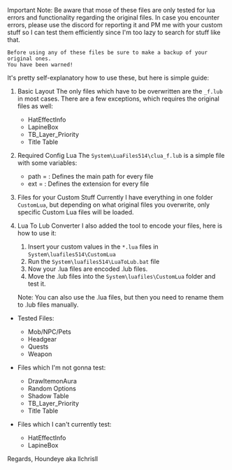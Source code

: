 Important Note:
	Be aware that mose of these files are only tested for lua errors
	and functionality regarding the original files.
	In case you encounter errors, please use the discord for
	reporting it and PM me with your custom stuff
	so I can test them efficiently since I'm too lazy to search for stuff like that.
	
	Before using any of these files be sure to make a backup of your original ones.
	You have been warned!

It's pretty self-explanatory how to use these, but here is simple guide:

1. Basic Layout
	The only files which have to be overwritten are the `_f.lub` in most cases.
	There are a few exceptions, which requires the original files as well:
	* HatEffectInfo
	* LapineBox
	* TB_Layer_Priority
	* Title Table

2. Required Config Lua
	The `System\LuaFiles514\clua_f.lub` is a simple file with some variables:
	* path = : Defines the main path for every file
	* ext = : Defines the extension for every file
	
3. Files for your Custom Stuff
	Currently I have everything in one folder `CustomLua`, but depending on what
	original files you overwrite, only specific Custom Lua files will be loaded.
	
3. Lua To Lub Converter
	I also added the tool to encode your files, here is how to use it:
	1. Insert your custom values in the `*.lua` files in `System\luafiles514\CustomLua`
	2. Run the `System\luafiles514\LuaToLub.bat` file
	3. Now your .lua files are encoded .lub files.
	4. Move the .lub files into the `System\luafiles\CustomLua` folder and test it.
	
	Note: You can also use the .lua files, but then you need to rename
	them to .lub files manually.

* Tested Files:
	- Mob/NPC/Pets
	- Headgear
	- Quests
	- Weapon

* Files which I'm not gonna test:
	- DrawItemonAura
	- Random Options
	- Shadow Table
	- TB_Layer_Priority
	- Title Table

* Files which I can't currently test:
	- HatEffectInfo
	- LapineBox

Regards,
Houndeye aka llchrisll